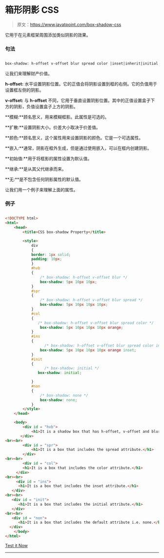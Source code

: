# 箱形阴影 CSS

> 原文：<https://www.javatpoint.com/box-shadow-css>

它用于在元素框架周围添加类似阴影的效果。

### 句法

```html

box-shadow: h-offset v-offset blur spread color |inset|inherit|initial|none;

```

让我们来理解财产价值。

**h-offset:** 水平设置阴影位置。它的正值会将阴影设置到框的右侧。它的负值用于设置框左侧的阴影。

**v-offset:** 与 **h-offset** 不同，它用于垂直设置阴影位置。其中的正值设置盒子下方的阴影，负值设置盒子上方的阴影。

**模糊:**顾名思义，用来模糊框影。此属性是可选的。

**扩散:**设置阴影大小。价差大小取决于价差值。

**颜色:**顾名思义，这个属性用来设置阴影的颜色。它是一个可选属性。

**嵌入:**通常，阴影在框外生成，但是通过使用嵌入，可以在框内创建阴影。

**初始值:**用于将框影的属性设置为默认值。

**继承:**是从其父代继承而来。

**无:**是不包含任何阴影属性的默认值。

让我们用一个例子来理解上面的属性。

### 例子

```html

<!DOCTYPE html> 
<html> 
    <head> 
        <title>CSS box-shadow Property</title> 

        <style> 
            div
            {
            border: 1px solid; 
            padding: 10px; 
            }
            #hvb 
            { 
                /* box-shadow: h-offset v-offset blur */ 
                box-shadow: 5px 10px 10px; 
            } 
            #spr
            {
                /* box-shadow: h-offset v-offset blur spread */
                box-shadow: 5px 10px 10px 10px; 
            }
            #col
            {
               /* box-shadow: h-offset v-offset blur spread color */ 
                box-shadow: 5px 10px 10px 10px orange; 
            }
            #ins
            {
                  /* box-shadow: h-offset v-offset blur spread color inset */ 
                box-shadow: 5px 10px 10px 10px orange inset; 
            }
            #init
            {
                  /* box-shadow: initial */ 
               box-shadow: initial;

            }
            #non
            {              
                /* box-shadow: none */ 
                box-shadow: none;
            }
        </style> 
    </head> 

    <body> 
        <div id = "hvb"> 
            <h1>It is a shadow box that has h-offset, v-offset and blur attributes.</h1> 
       </div>
<br><br> 
        <div id = "spr"> 
            <h1>It is a box that includes the spread attribute.</h1>
        </div> 
<br><br> 
        <div id = "col"> 
        <h1>It is a box that includes the color attribute.</h1>
     </div> 
<br><br> 
     <div id = "ins"> 
      <h1>It is a box that includes the inset attribute.</h1>
   </div> 
<br><br> 
   <div id = "init"> 
      <h1>It is a box that includes the initial attribute.</h1>
   </div> 
<br><br>
   <div id = "non"> 
      <h1>It is a box that includes the default attribute i.e. none.</h1>
  </div> 
    </body> 
</html>

```

[Test it Now](https://www.javatpoint.com/oprweb/test.jsp?filename=BoxshadowCSS)

* * *